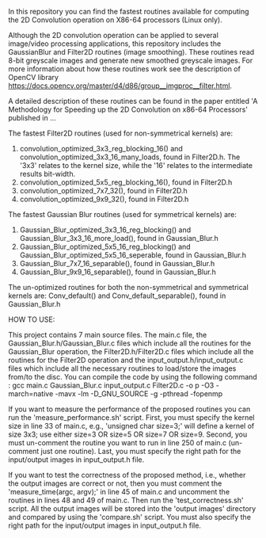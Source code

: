 In this repository you can find the fastest routines available for computing the 2D Convolution operation on X86-64 processors (Linux only). 

Although the 2D convolution operation can be applied to several image/video processing applications, this repository includes the GaussianBlur and Filter2D routines (image smoothing). These routines read 8-bit greyscale images and generate new smoothed greyscale images.
For more information about how these routines work see the description of OpenCV library https://docs.opencv.org/master/d4/d86/group__imgproc__filter.html. 

A detailed description of these routines can be found in the paper entitled 'A Methodology for Speeding up the 2D Convolution on
x86-64 Processors' published in ...

The fastest Filter2D routines (used for non-symmetrical kernels) are:
1. convolution_optimized_3x3_reg_blocking_16() and convolution_optimized_3x3_16_many_loads, found in Filter2D.h. The '3x3' relates to the kernel size, while the '16' relates to the intermediate results bit-width.
2. convolution_optimized_5x5_reg_blocking_16(), found in Filter2D.h
3. convolution_optimized_7x7_32(), found in Filter2D.h
4. convolution_optimized_9x9_32(), found in Filter2D.h

The fastest Gaussian Blur routines (used for symmetrical kernels) are:
1. Gaussian_Blur_optimized_3x3_16_reg_blocking() and Gaussian_Blur_3x3_16_more_load(), found in Gaussian_Blur.h
2. Gaussian_Blur_optimized_5x5_16_reg_blocking() and Gaussian_Blur_optimized_5x5_16_seperable, found in Gaussian_Blur.h
3. Gaussian_Blur_7x7_16_separable(), found in Gaussian_Blur.h
4. Gaussian_Blur_9x9_16_separable(), found in Gaussian_Blur.h

The un-optimized routines for both the non-symmetrical and symmetrical kernels are:
 Conv_default() and Conv_default_separable(), found in Gaussian_Blur.h


HOW TO USE:

This project contains 7 main source files. The main.c file, the Gaussian_Blur.h/Gaussian_Blur.c files which include all the routines for the Gaussian_Blur operation, the Filter2D.h/Filter2D.c files which include all the routines for the Filter2D operation and the input_output.h/input_output.c files which include all the necessary routines to load/store the images from/to the disc. You can compile the code by using the following command : gcc main.c Gaussian_Blur.c input_output.c Filter2D.c -o p -O3 -march=native -mavx -lm -D_GNU_SOURCE  -g  -pthread -fopenmp

If you want to measure the performance of the proposed routines you can run the 'measure_performance.sh' script. First, you must specify the kernel size in line 33 of main.c, e.g., 'unsigned char size=3;' will define a kernel of size 3x3; use either size=3 OR size=5 OR size=7 OR size=9. Second, you must un-comment the routine you want to run in line 250 of main.c (un-comment just one routine). Last, you must specify the right path for the input/output images in input_output.h file. 

If you want to test the correctness of the proposed method, i.e., whether the output images are correct or not, then you must comment the 'measure_time(argc, argv);' in line 45 of main.c and uncomment the routines in lines 48 and 49 of main.c. 
Then run the 'test_correctness.sh' script. All the output images will be stored into the 'output images' directory and compared by using the 'compare.sh' script. You must also specify the right path for the input/output images in input_output.h file.

